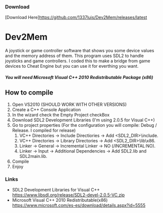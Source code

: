 ### Download
[Download Here]https://github.com/1337luis/Dev2Mem/releases/latest

# Dev2Mem
A joystick or game controller software that shows you some device values and the memory address of them.
This program uses SDL2 to handle joysticks and game controllers.
I coded this to make a bridge from game devices to Cheat Engine but you can use it for everthing you want.
##### You will need Microsoft Visual C++ 2010 Redistributable Package (x86)

## How to compile
1. Open VS2010 (SHOULD WORK WITH OTHER VERSIONS)
1. Create a C++ Console Application
1. In the wizard check the Empty Project checkBox
1. Download SDL2 Development Libraries (I'm using 2.0.5 for Visual C++)
1. Go to project properties (For the configuration you will compile: Debug / Release. I compiled for release)
   1. VC++ Directories -> Include Directiories -> Add <SDL2_DIR>\include.
   1. VC++ Directories -> Library Directories -> Add <SDL2_DIR>\lib\x86.
   1. Linker -> General -> Incremental Linker -> NO (/INCREMENTAL:NO).
   1. Linker -> Input -> Additional Dependencies -> Add SDL2.lib and SDL2main.lib.
1. Compile
1. Enjoy
### Links
* SDL2 Development Libraries for Visual C++ https://www.libsdl.org/release/SDL2-devel-2.0.5-VC.zip
* Microsoft Visual C++ 2010 Redistributable(x86) https://www.microsoft.com/es-es/download/details.aspx?id=5555
